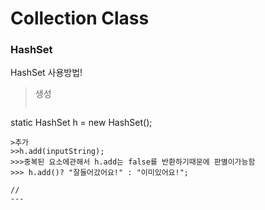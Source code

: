 # Collection Class

### HashSet<type>
HashSet 사용방법!

>생성
>> ```java
static HashSet<String> h = new HashSet<String>();
```
>추가
>>h.add(inputString);
>>>중복된 요소에관해서 h.add는 false를 반환하기때문에 판별이가능함
>>> h.add()? "잘들어갔어요!" : "이미있어요!";

//
---
